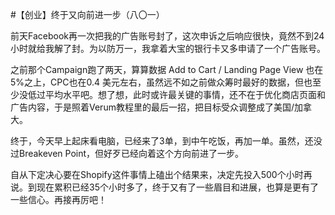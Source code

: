 #【创业】终于又向前进一步（八〇一）

前天Facebook再一次把我的广告账号封了，这次申诉之后响应很快，竟然不到24小时就给我解了封。为以防万一，我拿着大宝的银行卡又多申请了一个广告账号。

之前那个Campaign跑了两天，算算数据 Add to Cart / Landing Page View 也在5%之上，CPC也在0.4 美元左右，虽然远不如之前做众筹时最好的数据，但也至少没低过平均水平吧。想了想，此时或许最关键的事情，还不在于优化商店页面和广告内容，于是照着Verum教程里的最后一招，把目标受众调整成了美国/加拿大。

终于，今天早上起床看电脑，已经来了3单，到中午吃饭，再加一单。虽然，还没过Breakeven Point，但好歹已经向着这个方向前进了一步。

自从下定决心要在Shopify这件事情上磕出个结果来，决定先投入500个小时再说。到现在累积已经35个小时多了，终于又有了一些眉目和进展，也算是更有了一些信心。再接再厉吧！